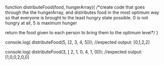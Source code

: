 function distributeFood(food, hungerArray){
  /*create code that goes through the 
  the hungerArray, and distributes food
  in the most optimum way so that
  everyone is brought to the least hungry
  state possible.  0 is not hungry at all,
  5 is maximum hunger
  
  return the food given to each person to
  bring them to the optimum level*/
}



console.log( distributeFood(5, [2, 3, 4, 5]));
//expected output: [0,1,2,2]

console.log( distributeFood(3, [ 2, 1, 0, 4, 1, 0]));
//expected output: [1,0,0,2,0,0]